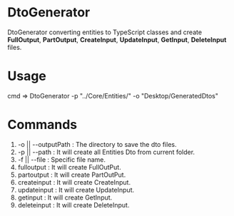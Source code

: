 # DtoGenerator
DtoGenerator converting  entities to TypeScript classes and create **FullOutput**, **PartOutput**, **CreateInput**, **UpdateInput**, **GetInput**, **DeleteInput** files.

# Usage
cmd => DtoGenerator -p "../Core/Entities/" -o "Desktop/GeneratedDtos"

# Commands
1. -o || --outputPath : The directory to save the dto files.
1. -p || --path <Optional> : It will create all Entities Dto from current folder.
1. -f || --file <Optional> : Specific file name.
1. fulloutput <Optional> : It will create FullOutPut.
1. partoutput <Optional> : It will create PartOutPut.
1. createinput <Optional> : It will create CreateInput.
1. updateinput <Optional> : It will create UpdateInput.
1. getinput <Optional> : It will create GetInput.
1. deleteinput <Optional> : It will create DeleteInput.
